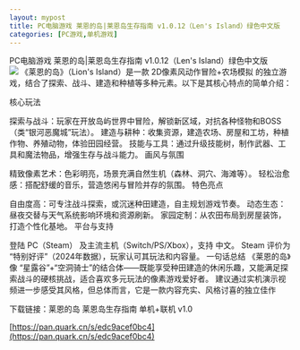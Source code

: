 ```yaml
---
layout: mypost
title: PC电脑游戏 莱恩的岛|莱恩岛生存指南 v1.0.12（Len's Island）绿色中文版
categories: [PC游戏,单机游戏]
---
```



PC电脑游戏 莱恩的岛|莱恩岛生存指南 v1.0.12（Len's Island）绿色中文版                                             
![](https://pic1.imgdb.cn/item/68844d9758cb8da5c8e08bcd.jpg)
《莱恩的岛》（Lion's Island）是一款 2D像素风动作冒险+农场模拟 的独立游戏，结合了探索、战斗、建造和种植等多种元素。以下是其核心特点的简单介绍：

核心玩法

探索与战斗：玩家在开放岛屿世界中冒险，解锁新区域，对抗各种怪物和BOSS（类“银河恶魔城”玩法）。
建造与耕种：收集资源，建造农场、房屋和工坊，种植作物、养殖动物，体验田园经营。
技能与工具：通过升级技能树，制作武器、工具和魔法物品，增强生存与战斗能力。
画风与氛围

精致像素艺术：色彩明亮，场景充满自然生机（森林、洞穴、海滩等）。
轻松治愈感：搭配舒缓的音乐，营造悠闲与冒险并存的氛围。
特色亮点

自由度高：可专注战斗探索，或沉迷种田建造，自主规划游戏节奏。
动态生态：昼夜交替与天气系统影响环境和资源刷新。
家园定制：从农田布局到房屋装饰，打造个性化基地。
平台与支持

登陆 PC（Steam） 及主流主机（Switch/PS/Xbox），支持 中文。
Steam 评价为 “特别好评”（2024年数据），玩家认可其玩法和内容量。
一句话总结
《莱恩的岛》像 “星露谷”+“空洞骑士”的结合体——既能享受种田建造的休闲乐趣，又能满足探索战斗的硬核挑战，适合喜欢多元玩法的像素游戏爱好者。
建议通过实机演示视频进一步感受其风格，但总体而言，它是一款内容充实、风格讨喜的独立佳作

下载链接：莱恩的岛 莱恩岛生存指南 单机+联机 v1.0

[https://pan.quark.cn/s/edc9acef0bc4](https://pan.quark.cn/s/edc9acef0bc4)

